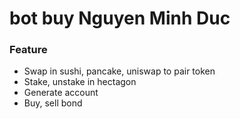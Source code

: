 # bot buy Nguyen Minh Duc 
### Feature
<ul>
<li>Swap in sushi, pancake, uniswap to pair token</li>
<li>
  Stake, unstake in hectagon
</li>
<li>
  Generate account 
</li>
<li>
  Buy, sell bond
</li>
</ul>

